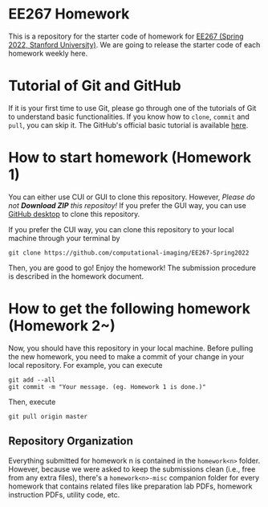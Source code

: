 # EE267 Homework
This is a repository for the starter code of homework for [EE267 (Spring 2022, Stanford University)](https://stanford.edu/class/ee267/). We are going to release the starter code of each homework weekly here.

# Tutorial of Git and GitHub
If it is your first time to use Git, please go through one of the tutorials of Git to understand basic functionalities. If you know how to `clone`, `commit` and `pull`, you can skip it. The GitHub's official basic tutorial is available [here](https://guides.github.com/activities/hello-world/).

# How to start homework (Homework 1)
You can either use CUI or GUI to clone this repository. However, *Please do not **Download ZIP** this repositoy!* If you prefer the GUI way, you can use [GitHub desktop](https://desktop.github.com/) to clone this repository.

If you prefer the CUI way, you can clone this repository to your local machine through your terminal by
```shell
git clone https://github.com/computational-imaging/EE267-Spring2022
```
Then, you are good to go! Enjoy the homework! The submission procedure is described in the homework document.

# How to get the following homework (Homework 2~)
Now, you should have this repository in your local machine. Before pulling the new homework, you need to make a commit of your change in your local repository.
For example, you can execute
```shell
git add --all
git commit -m "Your message. (eg. Homework 1 is done.)"
```
Then, execute
```shell
git pull origin master
```

## Repository Organization

Everything submitted for homework n is contained in the `homework<n>` folder. However, because we were asked to keep the submissions clean (i.e., free from any extra files), there's a `homework<n>-misc` companion folder for every homework that contains related files like preparation lab PDFs, homework instruction PDFs, utility code, etc.
